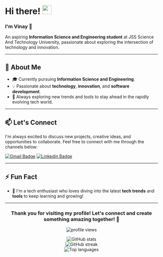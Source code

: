 # Hi there! <img src="https://raw.githubusercontent.com/MartinHeinz/MartinHeinz/master/wave.gif" width="30px">

### I'm Vinay 🚀
An aspiring **Information Science and Engineering student** at JSS Science And Technology University, passionate about exploring the intersection of technology and innovation.

---

## 🌟 About Me
- 🎓 Currently pursuing **Information Science and Engineering**.
- 💡 Passionate about **technology**, **innovation**, and **software development**.
- 🔭 Always exploring new trends and tools to stay ahead in the rapidly evolving tech world.

---

## 📫 Let's Connect

I'm always excited to discuss new projects, creative ideas, and opportunities to collaborate. Feel free to connect with me through the channels below:

[![Gmail Badge](https://img.shields.io/badge/-vinay2182001@gmail.com-c14438?style=flat&logo=Gmail&logoColor=white)](mailto:vinay2182001@gmail.com)
[![Linkedin Badge](https://img.shields.io/badge/-Vinay%20K-blue?style=flat&logo=Linkedin&logoColor=white)](https://www.linkedin.com/in/vinay-k-165b5428a/)

---

## ⚡ Fun Fact
- 🤖 I'm a tech enthusiast who loves diving into the latest **tech trends** and **tools** to keep learning and growing!

---

<h3 align="center">Thank you for visiting my profile! Let's connect and create something amazing together! 🚀</h3>

<p align="center">
  <img src="https://komarev.com/ghpvc/?username=vinay2182001&label=Profile%20Views&color=0e75b6&style=flat" alt="profile views" />
</p>

<p align="center">
  <img src="https://github-readme-stats.vercel.app/api?username=vinay2182001&show_icons=true&theme=radical" alt="GitHub stats" />
  <br />
  <img src="https://github-readme-streak-stats.herokuapp.com/?user=vinay2182001&theme=radical" alt="GitHub streak" />
  <br />
  <img src="https://github-readme-stats.vercel.app/api/top-langs/?username=vinay2182001&layout=compact&theme=radical" alt="Top languages" />
</p>
